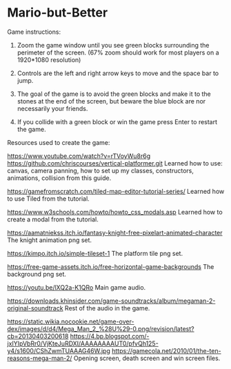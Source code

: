 # Mario-but-Better

Game instructions:
1. Zoom the game window until you see green blocks surrounding the perimeter of the screen. (67% zoom should work for most players on a 1920*1080 resolution)

2. Controls are the left and right arrow keys to move and the space bar to jump.

3. The goal of the game is to avoid the green blocks and make it to the stones at the end of the screen, but beware the blue block are nor necessarily your friends.

4. If you collide with a green block or win the game press Enter to restart the game.

Resources used to create the game:

https://www.youtube.com/watch?v=rTVoyWu8r6g
https://github.com/chriscourses/vertical-platformer.git
Learned how to use: 
canvas,
camera panning,
how to set up my classes,
constructors,
animations,
collision 
from this guide.

https://gamefromscratch.com/tiled-map-editor-tutorial-series/
Learned how to use Tiled from the tutorial.

https://www.w3schools.com/howto/howto_css_modals.asp
Learned how to create a modal from the tutorial.

https://aamatniekss.itch.io/fantasy-knight-free-pixelart-animated-character
The knight animation png set.

https://kimpo.itch.io/simple-tileset-1
The platform tile png set.

https://free-game-assets.itch.io/free-horizontal-game-backgrounds
The background png set.

https://youtu.be/lXQ2a-K1QRo
Main game audio.

https://downloads.khinsider.com/game-soundtracks/album/megaman-2-original-soundtrack
Rest of the audio in the game.

https://static.wikia.nocookie.net/game-over-dex/images/d/d4/Mega_Man_2_%28U%29-0.png/revision/latest?cb=20130403200618
https://4.bp.blogspot.com/-jxIYIpVbRr0/VjKteJuRDXI/AAAAAAAAUT0/pfvQh125-y4/s1600/CShZwmTUAAAG46W.jpg
https://gamecola.net/2010/01/the-ten-reasons-mega-man-2/
Opening screen, death screen and win screen files.

